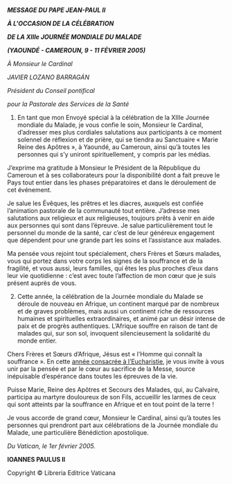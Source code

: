 ***MESSAGE DU PAPE JEAN-PAUL II***

***À L'OCCASION DE LA CÉLÉBRATION***

***DE LA XIIIe JOURNÉE MONDIALE DU MALADE***

***(YAOUNDÉ - CAMEROUN, 9 - 11 FÉVRIER 2005)***

*À Monsieur le Cardinal*

*JAVIER LOZANO BARRAGÁN*

*Président du Conseil pontifical*

*pour la Pastorale des Services de la Santé*

1. En tant que mon Envoyé spécial à la célébration de la XIIIe Journée mondiale du Malade, je vous confie le soin, Monsieur le Cardinal, d’adresser mes plus cordiales salutations aux participants à ce moment solennel de réflexion et de prière, qui se tiendra au Sanctuaire « Marie Reine des Apôtres », à Yaoundé, au Cameroun, ainsi qu’à toutes les personnes qui s’y uniront spirituellement, y compris par les médias.

J’exprime ma gratitude à Monsieur le Président de la République du Cameroun et à ses collaborateurs pour la disponibilité dont a fait preuve le Pays tout entier dans les phases préparatoires et dans le déroulement de cet événement.

Je salue les Évêques, les prêtres et les diacres, auxquels est confiée l’animation pastorale de la communauté tout entière. J’adresse mes salutations aux religieux et aux religieuses, toujours prêts à venir en aide aux personnes qui sont dans l’épreuve. Je salue particulièrement tout le personnel du monde de la santé, car c’est de leur généreux engagement que dépendent pour une grande part les soins et l’assistance aux malades.

Ma pensée vous rejoint tout spécialement, chers Frères et Sœurs malades, vous qui portez dans votre corps les signes de la souffrance et de la fragilité, et vous aussi, leurs familles, qui êtes les plus proches d’eux dans leur vie quotidienne : c’est avec toute l’affection de mon cœur que je suis présent auprès de vous.

2. Cette année, la célébration de la Journée mondiale du Malade se déroule de nouveau en Afrique, un continent marqué par de nombreux et de graves problèmes, mais aussi un continent riche de ressources humaines et spirituelles extraordinaires, et animé par un désir intense de paix et de progrès authentiques. L’Afrique souffre en raison de tant de malades qui, sur son sol, invoquent silencieusement la solidarité du monde entier.

Chers Frères et Sœurs d’Afrique, Jésus est « l’Homme qui connaît la souffrance ». En cette [année consacrée à l’Eucharistie](http://www.vatican.va/holy_father/special_features/eucharist/index_fr.html), je vous invite à vous unir par la pensée et par le cœur au sacrifice de la Messe, source inépuisable d’espérance dans toutes les épreuves de la vie.

Puisse Marie, Reine des Apôtres et Secours des Malades, qui, au Calvaire, participa au martyre douloureux de son Fils, accueillir les larmes de ceux qui sont atteints par la souffrance en Afrique et en tout point de la terre !

Je vous accorde de grand cœur, Monsieur le Cardinal, ainsi qu’à toutes les personnes qui prendront part aux célébrations de la Journée mondiale du Malade, une particulière Bénédiction apostolique.

*Du Vatican, le 1er février 2005.*

**IOANNES PAULUS II**

Copyright © Libreria Editrice Vaticana